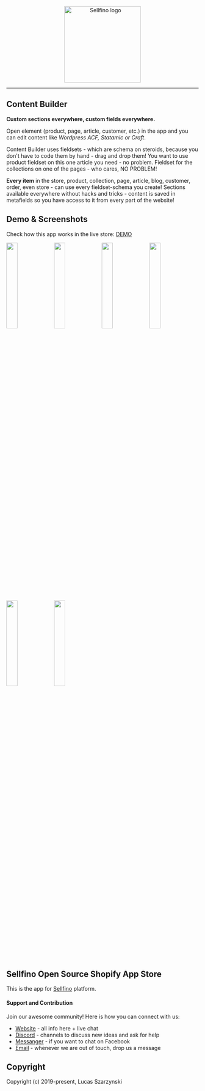 <p align="center"><a href="https://www.sellfino.com" target="_blank" rel="noopener noreferrer"><img width="200" src="https://www.sellfino.com/images/logo.png" alt="Sellfino logo"></a></p>

---

## Content Builder
**Custom sections everywhere, custom fields everywhere.**

Open element (product, page, article, customer, etc.) in the app and you can edit content like *Wordpress ACF, Statamic or Craft*.

Content Builder uses fieldsets - which are schema on steroids, because you don't have to code them by hand - drag and drop them! 
You want to use product fieldset on this one article you need - no problem. Fieldset for the collections on one of the pages - who cares, NO PROBLEM! 

**Every item** in the store, product, collection, page, article, blog, customer, order, even store - can use every fieldset-schema you create! Sections available everywhere without hacks and tricks - content is saved in metafields so you have access to it from every part of the website!

## Demo & Screenshots
Check how this app works in the live store: [DEMO](https://sellfino.myshopify.com/pages/content-builder-sample-page)

<a href="https://sellfino.com/images/screens/scb/scb-1.jpg" target="_blank" rel="noopener noreferrer"><img width="24%" src="https://sellfino.com/images/screens/scb/scb-1a.jpg"></a> <a href="https://sellfino.com/images/screens/scb/scb-2.jpg" target="_blank" rel="noopener noreferrer"><img width="24%" src="https://sellfino.com/images/screens/scb/scb-2.jpg"></a> <a href="https://sellfino.com/images/screens/scb/scb-3.jpg" target="_blank" rel="noopener noreferrer"><img width="24%" src="https://sellfino.com/images/screens/scb/scb-3.jpg"></a> <a href="https://sellfino.com/images/screens/scb/scb-4.jpg" target="_blank" rel="noopener noreferrer"><img width="24%" src="https://sellfino.com/images/screens/scb/scb-4a.jpg"></a> <a href="https://sellfino.com/images/screens/scb/scb-5.jpg" target="_blank" rel="noopener noreferrer"><img width="24%" src="https://sellfino.com/images/screens/scb/scb-5.jpg"></a> <a href="https://sellfino.com/images/screens/scb/scb-6.jpg" target="_blank" rel="noopener noreferrer"><img width="24%" src="https://sellfino.com/images/screens/scb/scb-6.jpg"></a> 

## Sellfino Open Source Shopify App Store
This is the app for [Sellfino](https://github.com/sellfino/sellfino) platform.

#### Support and Contribution

Join our awesome community! Here is how you can connect with us:
- [Website](https://www.sellfino.com) - all info here + live chat
- [Discord](https://discordapp.com/invite/wrFnzZ3) - channels to discuss new ideas and ask for help
- [Messanger](https://m.me/104484064333760) - if you want to chat on Facebook
- [Email](mailto:contact@sellfino.com) - whenever we are out of touch, drop us a message


## Copyright
Copyright (c) 2019-present, Lucas Szarzynski
